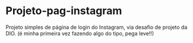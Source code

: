 # Projeto-pag-instagram
Projeto simples de página de login do Instagram, via desafio de projeto da DIO.
(é minha primeira vez fazendo algo do tipo, pega leve!!)
